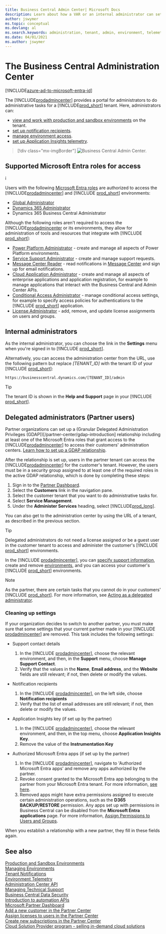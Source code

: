 ```yaml
---
title: Business Central Admin Center| Microsoft Docs
description: Learn about how a VAR or an internal administrator can set update windows and other admin tasks.  
author: jswymer
ms.topic: conceptual
ms.devlang: al
ms.search.keywords: administration, tenant, admin, environment, telemetry
ms.date: 04/01/2021
ms.author: jswymer
---
```

# The Business Central Administration Center

[!INCLUDE[azure-ad-to-microsoft-entra-id](~/../shared-content/shared/azure-ad-to-microsoft-entra-id.md)]

The [!INCLUDE[prodadmincenter](../developer/includes/prodadmincenter.md)] provides a portal for administrators to do administrative tasks for a [!INCLUDE[prod_short](../developer/includes/prod_short.md)] tenant. Here, administrators can:

- [view and work with production and sandbox environments](tenant-admin-center-environments.md) on the tenant.
- [set up notification recipients](tenant-admin-center-notifications.md).
- [manage environment access](tenant-admin-center-manage-access.md).
- [set up Application Insights telemetry](telemetry-enable-application-insights.md).

> [!div class="mx-imgBorder"]
> ![Business Central Admin Center.](../developer/media/admin/business_central_admin_center.png)

## Supported Microsoft Entra roles for access
i

Users with the following [Microsoft Entra roles](/entra/identity/role-based-access-control/permissions-reference) are authorized to access the [!INCLUDE[prodadmincenter](../developer/includes/prodadmincenter.md)] and [!INCLUDE [prod_short](../developer/includes/prod_short.md)] environments:

- [Global Administrator](/entra/identity/role-based-access-control/permissions-reference#global-administrator)
- [Dynamics 365 Administrator](/entra/identity/role-based-access-control/permissions-reference#dynamics-365-administrator)
- Dynamics 365 Business Central Administrator

Although the following roles aren't required to access the [!INCLUDE[prodadmincenter](../developer/includes/prodadmincenter.md) or its environments, they allow for administration of tools and resources that integrate with [!INCLUDE [prod_short](../developer/includes/prod_short.md)]:

- [Power Platform Administrator](/entra/identity/role-based-access-control/permissions-reference#power-platform-administrator) - create and manage all aspects of Power Platform environments.
- [Service Support Administrator](/entra/identity/role-based-access-control/permissions-reference#service-support-administrator) - create and manage support requests.
- [Message Center Reader](/entra/identity/role-based-access-control/permissions-reference#message-center-reader) - read notifications in [Message Center](/microsoft-365/admin/manage/message-center?view=o365-worldwide) and sign up for email notifications.
- [Cloud Application Administrator](/entra/identity/role-based-access-control/permissions-reference#cloud-application-administrator) - create and manage all aspects of enterprise applications and application registration, for example to manage applications that interact with the Business Central and Admin Center APIs.
- [Conditional Access Administrator](/entra/identity/role-based-access-control/permissions-reference#cloud-application-administrator) - manage conditional access settings, for example to specify access policies for authentications to the [!INCLUDE [prod_short](../developer/includes/prod_short.md)] application.
- [License Administrator](/entra/identity/role-based-access-control/permissions-reference#license-administrator) - add, remove, and update license assignments on users and groups.

## Internal administrators

As the internal administrator, you can choose the link in the **Settings** menu when you're signed in to [!INCLUDE [prod_short](../developer/includes/prod_short.md)].  

Alternatively, you can access the administration center from the URL, use the following pattern but replace *[TENANT_ID]* with the tenant ID of your [!INCLUDE [prod_short](../developer/includes/prod_short.md)]:

`https://businesscentral.dynamics.com/[TENANT_ID]/admin`

> [!TIP]
> The tenant ID is shown in the **Help and Support** page in your [!INCLUDE [prod_short](../developer/includes/prod_short.md)].  

## Delegated administrators (Partner users)

Partner organizations can set up a (Granular Delegated Administration Privileges (GDAP))[/partner-center/gdap-introduction] relationship including at least one of the Microsoft Entra roles that grant access to the [!INCLUDE[prodadmincenter](../developer/includes/prodadmincenter.md)] to access their customers' administration centers. [Learn how to set up a GDAP relationship](/partner-center/gdap-obtain-admin-permissions-to-manage-customer).

After the relationship is set up, users in the partner tenant can access the [!INCLUDE[prodadmincenter](../developer/includes/prodadmincenter.md)] for the customer's tenant. However, the users must be in a security group assigned to at least one of the required roles in the active GDAP relationship, which is done by completing these steps:

1. Sign in to the [Partner Dashboard](https://partnercenter.microsoft.com/dashboard).
2. Select the **Customers** link in the navigation pane.
3. Select the customer tenant that you want to do administrative tasks for.
4. Select **Service Management**.
5. Under the **Administer Services** heading, select [!INCLUDE[prod_long](../developer/includes/prod_long.md)].

You can also get to the administration center by using the URL of a tenant, as described in the previous section.

> [!TIP]
> Delegated administrators do not need a license assigned or be a guest user in the customer tenant to access and administer the customer's [!INCLUDE [prod_short](../developer/includes/prod_short.md)] environments.

In the [!INCLUDE [prodadmincenter](../developer/includes/prodadmincenter.md)], you can [specify support information](../technical-support.md#configuring-the-support-experience), create and remove [environments](tenant-admin-center-environments.md), and you can access your customer's [!INCLUDE [prod_short](../developer/includes/prod_short.md)] environments.

> [!NOTE]
> As the partner, there are certain tasks that you cannot do in your customers' [!INCLUDE [prod_short](../developer/includes/prod_short.md)]. For more information, see [Acting as a delegated administrator](tenant-administration.md#acting-as-a-delegated-administrator).

### Cleaning up settings

If your organization decides to switch to another partner, you must make sure that some settings that your current partner made in your [!INCLUDE [prodadmincenter](../developer/includes/prodadmincenter.md)] are removed. This task includes the following settings:

- Support contact details

    1. In the [!INCLUDE [prodadmincenter](../developer/includes/prodadmincenter.md)], choose the relevant environment, and then, in the **Support** menu, choose **Manage Support Contact**.
    2. Verify that the values in the **Name**, **Email address**, and the **Website** fields are still relevant; if not, then delete or modify the values.

- Notification recipients

    1. In the [!INCLUDE [prodadmincenter](../developer/includes/prodadmincenter.md)], on the left side, choose **Notification recipients**
    2. Verify that the list of email addresses are still relevant; if not, then delete or modify the values.

- Application Insights key (if set up by the partner)

    1. In the [!INCLUDE [prodadmincenter](../developer/includes/prodadmincenter.md)], choose the relevant environment, and then, in the top menu, choose **Application Insights Key**.
    2. Remove the value of the **Instrumentation Key**

- Authorized Microsoft Entra apps (if set up by the partner)

    1. In the [!INCLUDE [prodadmincenter](../developer/includes/prodadmincenter.md)], navigate to 'Authorized Microsoft Entra apps' and remove any apps authorized by the partner.
    2. Revoke consent granted to the Microsoft Entra app belonging to the partner from your Microsoft Entra tenant. For more information, [see here](/azure/active-directory/manage-apps/manage-application-permissions).
    3. Removed apps might have extra permissions assigned to execute certain administration operations, such as the **D365 BACKUP/RESTORE** permission. Any apps set up with permissions in Business Central can be disabled from the **Microsoft Entra applications** page. For more information, [Assign Permissions to Users and Groups](/dynamics365/business-central/ui-define-granular-permissions).

When you establish a relationship with a new partner, they fill in these fields again.


## See also

[Production and Sandbox Environments](environment-types.md)  
[Managing Environments](tenant-admin-center-environments.md)  
[Tenant Notifications](tenant-admin-center-notifications.md)  
[Environment Telemetry](tenant-admin-center-telemetry.md)  
[Administration Center API](administration-center-api.md)  
[Managing Technical Support](manage-technical-support.md)  
[Business Central Data Security](../security/data-security.md)  
[Introduction to automation APIs](itpro-introduction-to-automation-apis.md)  
[Microsoft Partner Dashboard](https://partnercenter.microsoft.com/dashboard)  
[Add a new customer in the Partner Center](/partner-center/add-a-new-customer)  
[Assign licenses to users in the Partner Center](/partner-center/assign-licenses-to-users)  
[Create new subscriptions in the Partner Center](/partner-center/create-a-new-subscription)  
[Cloud Solution Provider program - selling in-demand cloud solutions](/partner-center/csp-overview)  
